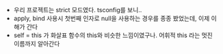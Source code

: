 - 우리 프로젝트는 strict 모드였다. tsconfig를 보니..
- apply, bind 사용시 첫번째 인자로 null을 사용하는 경우를 종종 봤었는데, 이제 이해가 간다
- self = this 가 화살표 함수의 this와 비슷한 느낌이였구나. 어휘적 this 라는 멋진 이름까지 알아간다
